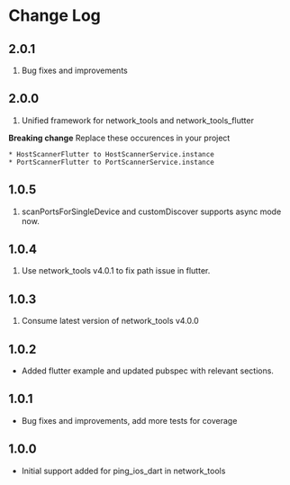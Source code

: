 # Change Log

## 2.0.1
1. Bug fixes and improvements

## 2.0.0
1. Unified framework for network_tools and network_tools_flutter

**Breaking change** Replace these occurences in your project

    * HostScannerFlutter to HostScannerService.instance
    * PortScannerFlutter to PortScannerService.instance


## 1.0.5

1. scanPortsForSingleDevice and customDiscover supports async mode now.

## 1.0.4

1. Use network_tools v4.0.1 to fix path issue in flutter.

## 1.0.3 

1. Consume latest version of network_tools v4.0.0

## 1.0.2

* Added flutter example and updated pubspec with relevant sections.

## 1.0.1

* Bug fixes and improvements, add more tests for coverage

## 1.0.0

* Initial support added for ping_ios_dart in network_tools
